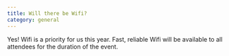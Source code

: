 ```yaml
---
title: Will there be Wifi?
category: general
---
```


Yes! Wifi is a priority for us this year. Fast, reliable Wifi will be available to all attendees for the duration of the event.
